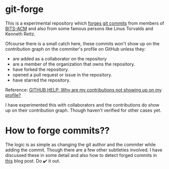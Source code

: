 # git-forge

This is a experimental repository which 
[forges git commits](https://github.com/diveshuttam/git-forge/commits/master)
from members of [BITS-ACM](https://github.com/bitsacm) and also from 
some famous persons like Linus Torvalds and Kenneth Reitz.

Ofcourse there is a small catch here, these commits won't show up on the
contribution graph on the commiter's profile on GitHub unless they:
- are added as a collaborator on the repository
- are a member of the organization that owns the repository.
- have forked the repository.
- opened a pull request or issue in the repository.
- have starred the repository.

Reference: 
[GITHUB HELP: Why are my contributions not showing up on my profile?](
https://help.github.com/articles/why-are-my-contributions-not-showing-up-on-my-profile/)

I have experimented this with collaborators and the contributions do show
up on their contribution graph. Though haven't verified for other cases yet.

# How to forge commits??
The logic is as simple as changing the git author and the commiter while adding
the commit.
Though there are a few other subtleties involved.
I have discussed these in some detail and also how to detect forged commits 
in [this](https://diveshuttam.me/git-forge) blog post.
Do :heavy_check_mark: it out.
